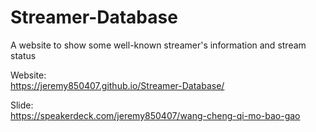 # Streamer-Database
A website to show some well-known streamer's information and stream status

Website: <br />
https://jeremy850407.github.io/Streamer-Database/

Slide:  <br />
https://speakerdeck.com/jeremy850407/wang-cheng-qi-mo-bao-gao
